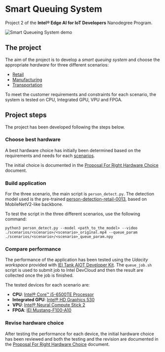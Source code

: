 # Smart Queuing System
Project 2 of the **Intel® Edge AI for IoT Developers** Nanodegree Program.

<img src="retail-queue.gif" alt="Smart Queueing System demo">

## The project
The aim of the project is to develop a _smart queuing system_ and choose the appropriate _hardware_ for three different scenarios:

- [Retail](scenarios/retail/README.md)
- [Manufacturing](scenarios/manufacturing/README.md)
- [Transportation](scenarios/transportation/README.md)

To meet the customer requirements and constraints for each scenario, the system is tested on CPU, Integrated GPU, VPU and FPGA. 

## Project steps
The project has been developed following the steps below.
### Choose best hardware
A best hardware choice has initially been determined based on the requirements and needs for each [scenarios](scenarios/README.md). 

The initial choice is documented in the [Proposal For Right Hardware Choice](choose-the-right-hardware-proposal-ashish-karn.pdf) document. 

### Build application
For the three scenario, the main script is `person_detect.py`. The detection model used is the pre-trained [person-detection-retail-0013](https://docs.openvinotoolkit.org/2018_R5/_docs_Retail_object_detection_pedestrian_rmnet_ssd_0013_caffe_desc_person_detection_retail_0013.html), based on MobileNetV2-like backbone. 

To test the script in the three different scenarios, use the following command:
```
python3 person_detect.py --model <path_to_the_model> --video ./scenarios/<scenario>/<scenario>_original.mp4 --queue_param ./scenarios/<scenario>/<scenario>_queue_param.npy
```

### Compare performance
The performance of the application has been tested using the _Udacity workspace_ provided with [IEI Tank AIOT Developer Kit](https://software.intel.com/content/www/us/en/develop/topics/iot/hardware/iei-tank-dev-kit-core.html). The `queue_job.sh` script is used to submit job to Intel DevCloud and then the result are collected once the job is finished.

The tested devices for each scenario are:
- **CPU**: [Intel® Core™ i5-6500TE Processor](https://ark.intel.com/products/88186/Intel-Core-i5-6500TE-Processor-6M-Cache-up-to-3-30-GHz-)
- **Integrated GPU**: [Intel® HD Graphics 530](https://ark.intel.com/products/88186/Intel-Core-i5-6500TE-Processor-6M-Cache-up-to-3-30-GHz-)
- **VPU**: [Intel® Neural Compute Stick 2](https://software.intel.com/en-us/neural-compute-stick)
- **FPGA**: [IEI Mustang-F100-A10](https://www.ieiworld.com/mustang-f100/en/)


### Revise hardware choice
After testing the performance for each device, the initial hardware choice has been reviewed and both the testing and the revision are documented in the [Proposal For Right Hardware Choice](choose-the-right-hardware-proposal-ashish-karn.pdf) document.
